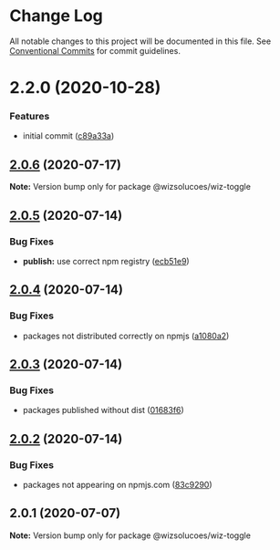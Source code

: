 # Change Log

All notable changes to this project will be documented in this file.
See [Conventional Commits](https://conventionalcommits.org) for commit guidelines.

# 2.2.0 (2020-10-28)


### Features

* initial commit ([c89a33a](https://github.com/wizsolucoes/syz/commit/c89a33a0d742dfa3bc3f131f5c9cf6ae4ed88923))





## [2.0.6](https://github.com/wizsolucoes/wc-wiz-toggle/compare/@wizsolucoes/wiz-toggle@2.0.5...@wizsolucoes/wiz-toggle@2.0.6) (2020-07-17)

**Note:** Version bump only for package @wizsolucoes/wiz-toggle





## [2.0.5](https://github.com/wizsolucoes/wc-wiz-toggle/compare/@wizsolucoes/wiz-toggle@2.0.1...@wizsolucoes/wiz-toggle@2.0.5) (2020-07-14)


### Bug Fixes

* **publish:** use correct npm registry ([ecb51e9](https://github.com/wizsolucoes/wc-wiz-toggle/commit/ecb51e91ff54ea0a3a13dbb712e69e31552ea924))





## [2.0.4](https://github.com/wizsolucoes/wc-wiz-toggle/compare/@wizsolucoes/wiz-toggle@2.0.1...@wizsolucoes/wiz-toggle@2.0.4) (2020-07-14)


### Bug Fixes

* packages not distributed correctly on npmjs ([a1080a2](https://github.com/wizsolucoes/wc-wiz-toggle/commit/a1080a267e4aea2160f96d7d62911b6907d7c2ea))





## [2.0.3](https://github.com/wizsolucoes/wc-wiz-toggle/compare/@wizsolucoes/wiz-toggle@2.0.2...@wizsolucoes/wiz-toggle@2.0.3) (2020-07-14)


### Bug Fixes

* packages published without dist ([01683f6](https://github.com/wizsolucoes/wc-wiz-toggle/commit/01683f631796401524c1061cadf73269df50242b))





## [2.0.2](https://github.com/wizsolucoes/wc-wiz-toggle/compare/@wizsolucoes/wiz-toggle@2.0.1...@wizsolucoes/wiz-toggle@2.0.2) (2020-07-14)


### Bug Fixes

* packages not appearing on npmjs.com ([83c9290](https://github.com/wizsolucoes/wc-wiz-toggle/commit/83c92900f98d4dde02329c805c3a185b873d65cb))





## 2.0.1 (2020-07-07)

**Note:** Version bump only for package @wizsolucoes/wiz-toggle
